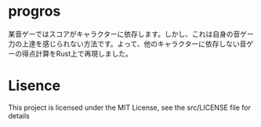 # progros
某音ゲーではスコアがキャラクターに依存します。しかし、これは自身の音ゲー力の上達を感じられない方法です。よって、他のキャラクターに依存しない音ゲーの得点計算をRust上で再現しました。

# Lisence

This project is licensed under the MIT License, see the src/LICENSE file for details
